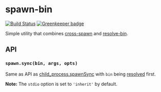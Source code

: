 # spawn-bin

[![Build Status](https://travis-ci.org/fgnass/spawn-bin.svg?branch=master)](https://travis-ci.org/fgnass/spawn-bin) [![Greenkeeper badge](https://badges.greenkeeper.io/fgnass/spawn-bin.svg)](https://greenkeeper.io/)


Simple utility that combines [cross-spawn](https://www.npmjs.com/package/cross-spawn) and [resolve-bin](https://www.npmjs.com/package/resolve-bin).

## API

### `spawn.sync(bin, args, opts)`

Same as API as [child_process.spawnSync](https://nodejs.org/api/child_process.html#child_process_child_process_spawnsync_command_args_options) with `bin` being [resolved](https://www.npmjs.com/package/resolve-bin) first.

__Note:__ The `stdio` option is set to `'inherit'` by default.
